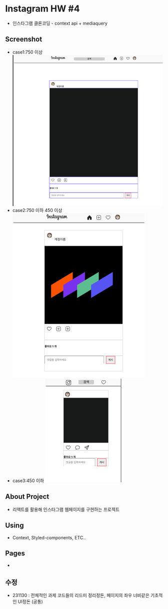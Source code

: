 # Instagram HW #4

 - 인스타그램 클론코딩 - context api + mediaquery 

## Screenshot
 - case1:750 이상
 <img src="./1.png"><br />
 - case2:750 이하 450 이상
 <img src="./2.png"><br />
 - case3:450 이하
 <img src="./3.png"><br />

## About Project

 - 리액트를 활용해 인스타그램 웹페이지를 구현하는 프로젝트

## Using

 - Context, Styled-components, ETC..

## Pages

 - 

## 수정

 - 231130 : 전체적인 과제 코드들의 리드미 정리정돈, 페이지의 좌우 너비같은 기초적인 UI정돈 (공통) 
